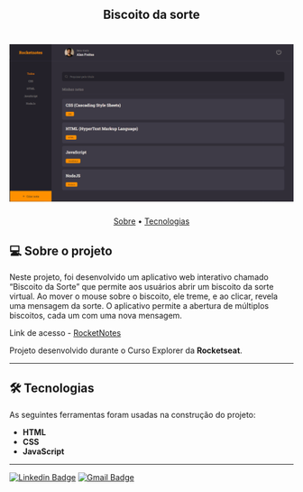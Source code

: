 <h2 align="center">Biscoito da sorte</h2>

<h1 align="center">
    <img width="600px" alt="BiscoitoDaSorte" title="#BiscoitoDaSorte" src="https://github.com/freitasbr01/rocketnotes-front/blob/main/src/assets/rocketnotes2.png" />
</h1>

<p align="center">
 <a href="#-sobre-o-projeto">Sobre</a> •
 <a href="#-tecnologias">Tecnologias</a> 
</p>

## 💻 Sobre o projeto

Neste projeto, foi desenvolvido um aplicativo web interativo chamado “Biscoito da Sorte” que permite aos usuários abrir um biscoito da sorte virtual. Ao mover o mouse sobre o biscoito, ele treme, e ao clicar, revela uma mensagem da sorte. O aplicativo permite a abertura de múltiplos biscoitos, cada um com uma nova mensagem.

Link de acesso - <a href="https://rocketnotes02.netlify.app/">RocketNotes</a>

Projeto desenvolvido durante o Curso Explorer da **Rocketseat**.

---

## 🛠 Tecnologias

As seguintes ferramentas foram usadas na construção do projeto:


- **HTML**
- **CSS**
- **JavaScript**

---

[![Linkedin Badge](https://img.shields.io/badge/-Alan_Freitas-blue?style=flat-square&logo=Linkedin&logoColor=white&link=https://www.linkedin.com/in/alanfreitasbr01/)](https://www.linkedin.com/in/alanfreitasbr01/)
[![Gmail Badge](https://img.shields.io/badge/-freitasbr01@gmail.com-c14438?style=flat-square&logo=Gmail&logoColor=white&link=mailto:freitasbr01@gmail.com)](mailto:freitasbr01@gmail.com)

